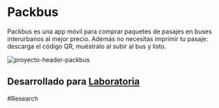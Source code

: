# Packbus

Packbus es una app móvil para comprar paquetes de pasajes en buses interurbanos al mejor precio. Además no necesitas imprimir tu pasaje: descarga el código QR, muéstralo al subir al bus y listo.

![proyecto-header-packbus](https://user-images.githubusercontent.com/32284471/38056341-9bb6fee4-32b2-11e8-8128-a5581db98e71.jpg)

## Desarrollado para [Laboratoria](http://laboratoria.la)

#Research

